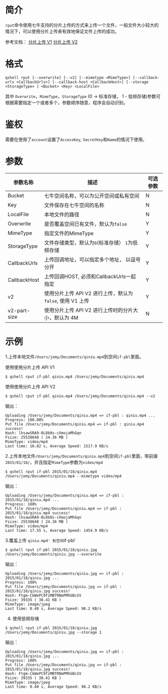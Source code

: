 # 简介

`rput`命令使用七牛支持的分片上传的方式来上传一个文件，一般文件大小较大的情况下，可以使用分片上传来有效地保证文件上传的成功。

参考文档：
[分片上传 V1](https://developer.qiniu.com/kodo/7443/shard-to-upload)
[分片上传 V2](https://developer.qiniu.com/kodo/6364/multipartupload-interface)

# 格式

```
qshell rput [--overwrite] [--v2] [--mimetype <MimeType>] [--callback-urls <CallbackUrls>] [--callback-host <CallbackHost>] [--storage <StorageType> ] <Bucket> <Key> <LocalFile>
```

其中 `Overwrite`，`MimeType`，`StorageType` (0 -> 标准存储， 1 - 低频存储)参数可根据需要指定一个或者多个，参数顺序随意，程序会自动识别。

# 鉴权

需要在使用了`account`设置了`AccessKey`, `SecretKey`和`Name`的情况下使用。

# 参数

| 参数名称     | 描述                                             | 可选参数 |
|--------------|--------------------------------------------------|----------|
| Bucket       | 七牛空间名称，可以为公开空间或私有空间           | N        |
| Key          | 文件保存在七牛空间的名称                         | N        |
| LocalFile    | 本地文件的路径                                   | N        |
| Overwrite    | 是否覆盖空间已有文件，默认为`false`              | Y        |
| MimeType     | 指定文件的MimeType                               | Y        |
| StorageType  | 文件存储类型，默认为`0`(标准存储） `1`为低频存储 | Y        |
| CallbackUrls | 上传回调地址，可以指定多个地址， 以逗号分开      | Y        |
| CallbackHost     | 上传回调HOST, 必须和CallbackUrls一起指定 | Y        |
| v2 | 使用分片上传 API V2 进行上传，默认为`false`, 使用 V1 上传 | Y |
| v2-part-size | 使用分片上传 API V2 进行上传时的分片大小，默认为 4M | N |


# 示例

1.上传本地文件`/Users/jemy/Documents/qiniu.mp4`到空间`if-pbl`里面。

使用使用分片上传 API V1

```
$ qshell rput if-pbl qiniu.mp4 /Users/jemy/Documents/qiniu.mp4
```

使用使用分片上传 API V2

```
$ qshell rput if-pbl qiniu.mp4 /Users/jemy/Documents/qiniu.mp4 --v2
```

输出：

```
Uploading /Users/jemy/Documents/qiniu.mp4 => if-pbl : qiniu.mp4 ...
Progress: 100.00%
Put file /Users/jemy/Documents/qiniu.mp4 => if-pbl : qiniu.mp4 success!
Hash: lhsawSRA9-0L8b0s-cXmojaMhGqn
Fsize: 25538648 ( 24.36 MB )
MimeType: video/mp4
Last time: 16.82 s, Average Speed: 1517.9 KB/s
```

2.上传本地文件`/Users/jemy/Documents/qiniu.mp4`到空间`if-pbl`里面，带前缀`2015/01/18/`，并且指定`MimeType`参数为`video/mp4`

```
$ qshell rput if-pbl 2015/01/18/qiniu.mp4 /Users/jemy/Documents/qiniu.mp4 --mimetype video/mp4
```
输出：
```
Uploading /Users/jemy/Documents/qiniu.mp4 => if-pbl : 2015/01/18/qiniu.mp4 ...
Progress: 100%
Put file /Users/jemy/Documents/qiniu.mp4 => if-pbl : 2015/01/18/qiniu.mp4 success!
Hash: lhsawSRA9-0L8b0s-cXmojaMhGqn
Fsize: 25538648 ( 24.36 MB )
MimeType: video/mp4
Last time: 17.55 s, Average Speed: 1454.9 KB/s
```

3.覆盖上传 `qiniu.mp4' 到空间`if-pbl`

```
$ qshell rput if-pbl 2015/01/18/qiniu.jpg /Users/jemy/Documents/qiniu.jpg --overwrite
```

输出：

```
Uploading /Users/jemy/Documents/qiniu.jpg => if-pbl : 2015/01/18/qiniu.jpg ...
Progress: 100%
Put file /Users/jemy/Documents/qiniu.jpg => if-pbl : 2015/01/18/qiniu.jpg success!
Hash: Ftgm-CkWePC9fzMBTRNmPMhGBcSV
Fsize: 39335 ( 38.41 KB )
MimeType: image/jpeg
Last time: 0.40 s, Average Speed: 98.2 KB/s
```


4. 使用低频存储

```
$ qshell rput if-pbl 2015/01/18/qiniu.jpg /Users/jemy/Documents/qiniu.jpg --storage 1
```

输出：

```
Uploading /Users/jemy/Documents/qiniu.jpg => if-pbl : 2015/01/18/qiniu.jpg ...
Progress: 100%
Put file /Users/jemy/Documents/qiniu.jpg => if-pbl : 2015/01/18/qiniu.jpg success!
Hash: Ftgm-CkWePC9fzMBTRNmPMhGBcSV
Fsize: 39335 ( 38.41 KB )
MimeType: image/jpeg
Last time: 0.40 s, Average Speed: 98.2 KB/s
```
